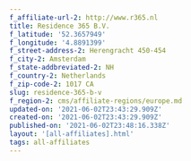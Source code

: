 ```yaml
---
f_affiliate-url-2: http://www.r365.nl
title: Residence 365 B.V.
f_latitude: '52.3657949'
f_longitude: '4.8891399'
f_street-address-2: Herengracht 450-454­
f_city-2: Amsterdam­
f_state-addbreviated-2: NH­
f_country-2: Netherlands
f_zip-code-2: 1017 CA
slug: residence-365-b-v
f_region-2: cms/affiliate-regions/europe.md
updated-on: '2021-06-02T23:43:29.909Z'
created-on: '2021-06-02T23:43:29.909Z'
published-on: '2021-06-02T23:48:16.338Z'
layout: '[all-affiliates].html'
tags: all-affiliates
---
```



